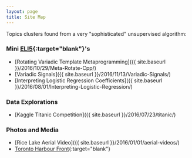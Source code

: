```yaml
---
layout: page
title: Site Map
---
```


Topics clusters found from a very "sophisticated" unsupervised algorithm:

### Mini [ELI5](https://www.reddit.com/r/explainlikeimfive/){:target="blank"}'s
- [Rotating Variadic Template Metaprogramming]({{ site.baseurl }}/2016/10/29/Meta-Rotate-Cpp/)
- [Variadic Signals]({{ site.baseurl }}/2016/11/13/Variadic-Signals/)
- [Interpreting Logistic Regression Coefficients]({{ site.baseurl }}/2016/08/01/Interpreting-Logistic-Regression/)

### Data Explorations
- [Kaggle Titanic Competition]({{ site.baseurl }}/2016/07/23/titanic/)

### Photos and Media
- [Rice Lake Aerial Video]({{ site.baseurl }}/2016/01/01/aerial-videos/)
- [Toronto Harbour Front](https://www.youtube.com/watch?v=o1lQiE5Lt7M){:target="blank"}
